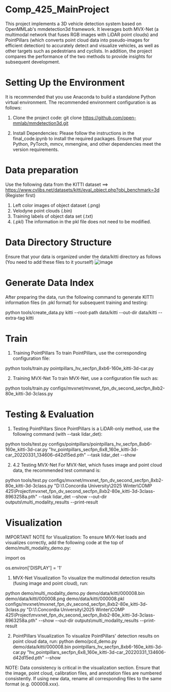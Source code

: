 # Comp_425_MainProject
This project implements a 3D vehicle detection system based on OpenMMLab's mmdetection3d framework. It leverages both MVX-Net (a multimodal network that fuses RGB images with LiDAR point clouds) and PointPillars (which converts point cloud data into pseudo-images for efficient detection) to accurately detect and visualize vehicles, as well as other targets such as pedestrians and cyclists. In addition, the project compares the performance of the two methods to provide insights for subsequent development.

# Setting Up the Environment
It is recommended that you use Anaconda to build a standalone Python virtual environment. The recommended environment configuration is as follows:

1. Clone the project code:
git clone https://github.com/open-mmlab/mmdetection3d.git

2. Install Dependencies:
Please follow the instructions in the final_code.ipynb to install the required packages. Ensure that your Python, PyTorch, mmcv, mmengine, and other dependencies meet the version requirements.

# Data preparation
Use the following data from the KITTI dataset ==> https://www.cvlibs.net/datasets/kitti/eval_object.php?obj_benchmark=3d (Register first)
1. Left color images of object dataset (.png)
2. Velodyne point clouds (.bin)
3. Training labels of object data set (.txt)
4. (.pkl) The information in the pkl file does not need to be modified.

# Data Directory Structure
Ensure that your data is organized under the data/kitti directory as follows (You need to add these files to it yourself)
![image](https://github.com/user-attachments/assets/7393c9fb-980d-4e13-bd25-da2c9f5bb065)


# Generate Data Index
After preparing the data, run the following command to generate KITTI information files (in .pkl format) for subsequent training and testing:

python tools/create_data.py kitti --root-path data/kitti --out-dir data/kitti --extra-tag kitti

# Train 
1.  Training PointPillars
To train PointPillars, use the corresponding configuration file:

python tools/train.py pointpillars_hv_secfpn_8xb6-160e_kitti-3d-car.py

2.  Training MVX-Net
To train MVX-Net, use a configuration file such as:

python tools/train.py configs/mvxnet/mvxnet_fpn_dv_second_secfpn_8xb2-80e_kitti-3d-3class.py

# Testing & Evaluation
1. Testing PointPillars
Since PointPillars is a LiDAR-only method, use the following command (with --task lidar_det):

python tools/test.py configs/pointpillars/pointpillars_hv_secfpn_8xb6-160e_kitti-3d-car.py "hv_pointpillars_secfpn_6x8_160e_kitti-3d-car_20220331_134606-d42d15ed.pth" --task lidar_det --show

  
2. 4.2 Testing MVX-Net
For MVX-Net, which fuses image and point cloud data, the recommended test command is:

python tools/test.py configs/mvxnet/mvxnet_fpn_dv_second_secfpn_8xb2-80e_kitti-3d-3class.py "D:\1.Concordia University\2025 Winter\COMP 425\Project\mvxnet_fpn_dv_second_secfpn_8xb2-80e_kitti-3d-3class-8963258a.pth" --task lidar_det --show --out-dir outputs\multi_modality_results --print-result


# Visualization
IMPORTANT NOTE for Visualization:
To ensure  MVX-Net loads and visualizes correctly, add the following code at the top of demo/multi_modality_demo.py:

import os

os.environ['DISPLAY'] = '1'



1. MVX-Net Visualization
To visualize the multimodal detection results (fusing image and point cloud), run:

python demo/multi_modality_demo.py demo/data/kitti/000008.bin demo/data/kitti/000008.png demo/data/kitti/000008.pkl configs/mvxnet/mvxnet_fpn_dv_second_secfpn_8xb2-80e_kitti-3d-3class.py "D:\1.Concordia University\2025 Winter\COMP 425\Project\mvxnet_fpn_dv_second_secfpn_8xb2-80e_kitti-3d-3class-8963258a.pth" --show --out-dir outputs\multi_modality_results --print-result

2. PointPillars Visualization
To visualize PointPillars' detection results on point cloud data, run:
python demo/pcd_demo.py demo/data/kitti/000008.bin pointpillars_hv_secfpn_8xb6-160e_kitti-3d-car.py "hv_pointpillars_secfpn_6x8_160e_kitti-3d-car_20220331_134606-d42d15ed.pth" --show

NOTE: Data consistency is critical in the visualization section. Ensure that the image, point cloud, calibration files, and annotation files are numbered consistently. If using new data, rename all corresponding files to the same format (e.g. 000008.xxx).
